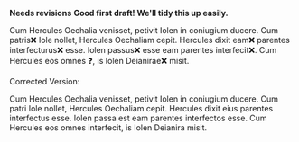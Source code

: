 **Needs revisions**
**Good first draft! We'll tidy this up easily.**

Cum Hercules Oechalia venisset, petivit Iolen in coniugium ducere. Cum patris❌ Iole nollet, Hercules Oechaliam cepit. Hercules dixit eam❌ parentes interfecturus❌ esse. Iolen passus❌ esse eam parentes interfecit❌. Cum Hercules eos omnes ❓, is Iolen Deianirae❌ misit.

Corrected Version: 

Cum Hercules Oechalia venisset, petivit Iolen in coniugium ducere. Cum patri Iole nollet, Hercules Oechaliam cepit. Hercules dixit eius parentes interfectus esse. Iolen passa est eam parentes interfectos esse. Cum Hercules eos omnes interfecit, is Iolen Deianira misit.
